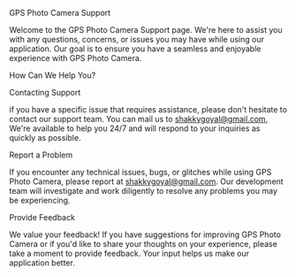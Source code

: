 GPS Photo Camera Support

Welcome to the GPS Photo Camera Support page. We're here to assist you with any questions, concerns, or issues you may have while using our application. Our goal is to ensure you have a seamless and enjoyable experience with GPS Photo Camera.

How Can We Help You?

Contacting Support

if you have a specific issue that requires assistance, please don't hesitate to contact our support team. You can mail us to shakkygoyal@gmail.com, We're available to help you 24/7 and will respond to your inquiries as quickly as possible.

Report a Problem

If you encounter any technical issues, bugs, or glitches while using GPS Photo Camera, please report at shakkygoyal@gmail.com. Our development team will investigate and work diligently to resolve any problems you may be experiencing.

Provide Feedback

We value your feedback! If you have suggestions for improving GPS Photo Camera or if you'd like to share your thoughts on your experience, please take a moment to provide feedback. Your input helps us make our application better.
